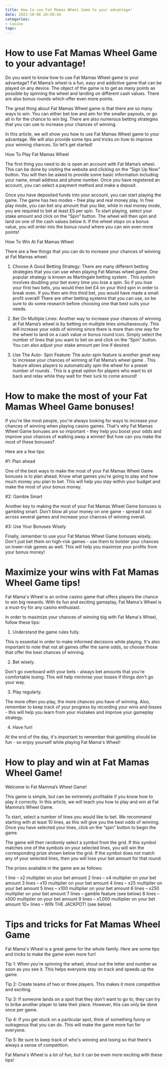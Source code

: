 ```yaml
---
title: How to use Fat Mamas Wheel Game to your advantage!
date: 2022-10-06 20:50:54
categories:
- Casino
tags:
---
```



#  How to use Fat Mamas Wheel Game to your advantage!

Do you want to know how to use Fat Mamas Wheel game to your advantage? Fat Mama’s wheel is a fun, easy and addictive game that can be played on any device. The object of the game is to get as many points as possible by spinning the wheel and landing on different cash values. There are also bonus rounds which offer even more points.

The great thing about Fat Mamas Wheel game is that there are so many ways to win. You can either bet low and aim for the smaller payouts, or go all in for the chance to win big. There are also numerous betting strategies that you can use to increase your chances of winning.

In this article, we will show you how to use Fat Mamas Wheel game to your advantage. We will also provide some tips and tricks on how to improve your winning chances. So let’s get started!

How To Play Fat Mamas Wheel

The first thing you need to do is open an account with Fat Mama’s wheel. This can be done by visiting the website and clicking on the “Sign Up Now” button. You will then be asked to provide some basic information including your name, email address and phone number. Once you have registered an account, you can select a payment method and make a deposit.

Once you have deposited funds into your account, you can start playing the game. The game has two modes – free play and real money play. In free play mode, you can bet any amount that you like, while in real money mode, you are required to bet at least £5 per spin. To start playing, select your stake amount and click on the “Spin” button. The wheel will then spin and land on one of the cash values below it. If the wheel stops on a bonus value, you will enter into the bonus round where you can win even more points!

How To Win At Fat Mamas Wheel

There are a few things that you can do to increase your chances of winning at Fat Mamas wheel:

1) Choose A Good Betting Strategy: There are many different betting strategies that you can use when playing Fat Mamas wheel game. One popular strategy is known as Martingale betting system . This system involves doubling your bet every time you lose a spin. So if you lose your first two bets, you would then bet £4 on your third spin in order to break even. If you then win this third bet, you would have made a small profit overall! There are other betting systems that you can use, so be sure to do some research before choosing one that best suits your needs.

2) Bet On Multiple Lines: Another way to increase your chances of winning at Fat Mama’s wheel is by betting on multiple lines simultaneously. This will increase your odds of winning since there is more than one way for the wheel to land on a cash value or bonus round icon. Simply select the number of lines that you want to bet on and click on the “Spin” button. You can also adjust your stake amount per line if desired.

3) Use The Auto- Spin Feature: The auto-spin feature is another great way to increase your chances of winning at Fat Mama’s wheel game . This feature allows players to automatically spin the wheel for a preset number of rounds . This is a great option for players who want to sit back and relax while they wait for their luck to come around!

#  How to make the most of your Fat Mamas Wheel Game bonuses!

If you're like most people, you're always looking for ways to increase your chances of winning when playing casino games. That's why Fat Mamas Wheel Game bonuses are so important - they help you boost your odds and improve your chances of walking away a winner! But how can you make the most of these bonuses?

Here are a few tips:

#1: Plan ahead

One of the best ways to make the most of your Fat Mamas Wheel Game bonuses is to plan ahead. Know what games you're going to play and how much money you plan to bet. This will help you stay within your budget and make the most of your bonus money.

#2: Gamble Smart

Another key to making the most of your Fat Mamas Wheel Game bonuses is gambling smart. Don't blow all your money on one game - spread it out across several games and increase your chances of winning overall.

#3: Use Your Bonuses Wisely

Finally, remember to use your Fat Mamas Wheel Game bonuses wisely. Don't just bet them on high-risk games - use them to bolster your chances on lower-risk games as well. This will help you maximize your profits from your bonus money!

#  Maximize your wins with Fat Mamas Wheel Game tips!

Fat Mama's Wheel is an online casino game that offers players the chance to win big rewards. With its fun and exciting gameplay, Fat Mama's Wheel is a must-try for any casino enthusiast.

In order to maximize your chances of winning big with Fat Mama's Wheel, follow these tips:

1. Understand the game rules fully.

This is essential in order to make informed decisions while playing. It's also important to note that not all games offer the same odds, so choose those that offer the best chances of winning.

2. Bet wisely.

Don't go overboard with your bets - always bet amounts that you're comfortable losing. This will help minimise your losses if things don't go your way.

3. Play regularly.

The more often you play, the more chances you have of winning. Also, remember to keep track of your progress by recording your wins and losses - this will help you learn from your mistakes and improve your gameplay strategy.


4. Have fun!

At the end of the day, it's important to remember that gambling should be fun - so enjoy yourself while playing Fat Mama's Wheel!

#  How to play and win at Fat Mamas Wheel Game!

Welcome to Fat Mamma’s Wheel Game!

This game is simple, but can be extremely profitable if you know how to play it correctly. In this article, we will teach you how to play and win at Fat Mamma’s Wheel Game.

To start, select a number of lines you would like to bet. We recommend starting with at least 10 lines, as this will give you the best odds of winning. Once you have selected your lines, click on the “spin” button to begin the game.

The game will then randomly select a symbol from the grid. If this symbol matches one of the symbols on your selected lines, you will win the corresponding prize shown below the grid. If the symbol does not match any of your selected lines, then you will lose your bet amount for that round.

The prizes available in the game are as follows:

1 line – x2 multiplier on your bet amount
2 lines – x4 multiplier on your bet amount
3 lines – x10 multiplier on your bet amount
4 lines – x25 multiplier on your bet amount
5 lines – x100 multiplier on your bet amount
6 lines – x250 multiplier on your bet amount 
7 lines – gamble feature (see below)    8 lines – x500 multiplier on your bet amount  9 lines – x1,000 multiplier on your bet amount 10+ lines – WIN THE JACKPOT! (see below)

























#  Tips and tricks for Fat Mamas Wheel Game

Fat Mama's Wheel is a great game for the whole family. Here are some tips and tricks to make the game even more fun!

Tip 1: When you're spinning the wheel, shout out the letter and number as soon as you see it. This helps everyone stay on track and speeds up the game.

Tip 2: Create teams of two or three players. This makes it more competitive and exciting.

Tip 3: If someone lands on a spot that they don't want to go to, they can try to bribe another player to take their place. However, this can only be done once per game.

Tip 4: If you get stuck on a particular spot, think of something funny or outrageous that you can do. This will make the game more fun for everyone.

Tip 5: Be sure to keep track of who's winning and losing so that there's always a sense of competition.

Fat Mama's Wheel is a lot of fun, but it can be even more exciting with these tips!